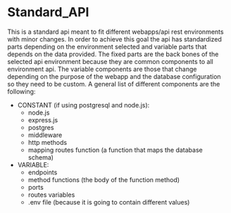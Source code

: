 # Standard_API

This is a standard api meant to fit different webapps/api rest environments with minor changes. In order to achieve this goal the api has standardized parts depending on the environment selected and variable parts that depends on the data provided. The fixed parts are the back bones of the selected api environment because they are common components to all environment api. The variable components are those that change depending on the purpose of the webapp and the database configuration so they need to be custom.
A general list of different components are the following:

- CONSTANT (if using postgresql and node.js):
	- node.js
	- express.js
	- postgres
	- middleware
	- http methods
	- mapping routes function (a function that maps the database schema)
- VARIABLE:
	- endpoints
	- method functions (the body of the function method)
	- ports
	- routes variables
	- .env file (because it is going to contain different values)
